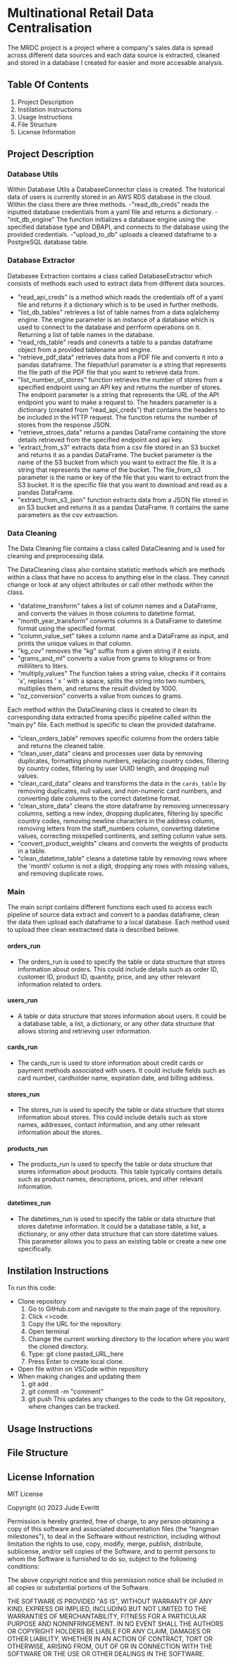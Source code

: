 # Multinational Retail Data Centralisation
The MRDC project is a project where a company's sales data is spread across different data sources and each data source is extracted, cleaned and stored in a database I created for easier and more accesable analysis. 

## Table Of Contents

1. Project Description
2. Instilation Instructions
3. Usage Instructions
4. File Structure
5. License Information

## Project Description
### Database Utils

Within Database Utils a DatabaseConnector class is created. The historical data of users is currently stored in an AWS RDS database in the cloud. Within the class there are three methods. 
-"read_db_creds" reads the inputted database credentials from a yaml file and returns a dictionary.
-"init_db_engine" The function initializes a database engine using the specified database type and DBAPI, and connects to the database using the provided credentials. 
-"upload_to_db" uploads a cleaned dataframe to a PostgreSQL database table. 

### Database Extractor

Databasee Extraction contains a class called DatabaseExtractor which consists of methods each used to extract data from different data sources. 

- "read_api_creds" is a method which reads the credentials off of a yaml file and returns it a dictionary which is to be used in further methods.
- "list_db_tables" retrieves a list of table names from a data sqlalchemy engine. The engine parameter is an instance of a database which is used to connect to the database and perrform operations on it. Returning a list of table names in the database.
- "read_rds_table" reads and conevrts a table to a pandas dataframe object from a provided tablename and engine.
- "retrieve_pdf_data" retrieves data from a PDF file and converts it into a pandas dataframe. The filepath/url parameter is a string that represents the file path of the PDF file that you want to retrieve data from.
-  "list_number_of_stores" function retrieves the number of stores from a specified endpoint using an API key and returns the number of stores. The endpoint parameter is a string that represents the URL of the API endpoint you want to make a request to. The headers parameter is a dictionary (created from "read_api_creds") that contains the headers to be included in the HTTP request. The function returns the number of stores from the response JSON.
-  "retrieve_stroes_data" returns a pandas DataFrame containing the store details retrieved from the specified endpoint and api key.
-  "extract_from_s3" extracts data from a csv file stored in an S3 bucket and returns it as a pandas DataFrame. The bucket parameter is the name of the S3 bucket from which you want to extract the file. It is a string that represents the name of the bucket. The file_from_s3 parameter is the name or key of the file that you want to extract from the S3 bucket. It is the specific file that you want to download and read as a pandas DataFrame.
-  "extract_from_s3_json" function extracts data from a JSON file stored in an S3 bucket and returns it as a pandas DataFrame. It contains the same parameters as the csv extraaction. 

### Data Cleaning

The Data Cleaning file contains a class called DataCleaning and is used for cleaning and preprocessing data. 

The DataCleaning class also contains statistic methods which are methods within a class that have no access to anything else in the class. They cannot change or look at any object attributes or call other methods within the class.
- "datatime_transform" takes a list of column names and a DataFrame, and converts the values in those columns to datetime format.
- "month_year_transform" converts columns in a DataFrame to datetime format using the specified format.
- "column_value_set" takes a column name and a DataFrame as input, and prints the unique values in that column.
- "kg_cov" removes the "kg" suffix from a given string if it exists.
- "grams_and_ml" converts a value from grams to kilograms or from milliliters to liters.
- "multiply_values" The function takes a string value, checks if it contains 'x', replaces ' x ' with a space, splits the string into two numbers, multiplies them, and returns the result divided by 1000.
- "oz_conversion" converts a value from ounces to grams.

Each method within the DataCleaning class is created to clean its corresponding data extracted froma  specific pipeline called within the "main.py" file. Each method is specific to clean the provided dataframe.
- "clean_orders_table" removes specific columns from the orders table and returns the cleaned table.
- "clean_user_data" cleans and processes user data by removing duplicates, formatting phone numbers, replacing country codes, filtering by country codes, filtering by user UUID length, and dropping null values.
- "clean_card_data" cleans and transforms the data in the `cards_table` by removing duplicates, null values, and non-numeric card numbers, and converting date columns to the correct datetime format.
- "clean_store_data" cleans the store dataframe by removing unnecessary columns, setting a new index, dropping duplicates, filtering by specific country codes, removing newline characters in the address column, removing letters from the staff_numbers column, converting datetime values, correcting misspelled continents, and setting column value sets.
- "convert_product_weights" cleans and converts the weights of products in a table.
- "clean_datetime_table" cleans a datetime table by removing rows where the 'month' column is not a digit, dropping any rows with missing values, and removing duplicate rows.

### Main

The main script contains different functions each used to access each pipeline of source data extract and convert to a pandas dataframe, clean the data then upload each dataframe to a local database. Each method used to upload thee clean eextracteed data is described belowe. 

#### orders_run 
- The orders_run is used to specify the table or data structure that stores information about orders. This could include details such as order ID, customer ID, product ID, quantity, price, and any other relevant information related to orders.

#### users_run
- A table or data structure that stores information about users. It could be a database table, a list, a dictionary, or any other data structure that allows storing and retrieving user information.
#### cards_run 
- The cards_run is used to store information about credit cards or payment methods associated with users. It could include fields such as card number, cardholder name, expiration date, and billing address.
#### stores_run 
- The stores_run is used to specify the table or data structure that stores information about stores. This could include details such as store names, addresses, contact information, and any other relevant information about the stores.
#### products_run 
- The products_run is used to specify the table or data structure that stores information about products. This table typically contains details such as product names, descriptions, prices, and other relevant information.

#### datetimes_run 
- The datetimes_run is used to specify the table or data structure that stores datetime information. It could be a database table, a list, a dictionary, or any other data structure that can store datetime values. This parameter allows you to pass an existing table or create a new one specifically. 

## Instilation Instructions

To run this code:
- Clone repository
  1. Go to GitHub.com and navigate to the main page of the repository.
  2. Click <>code.
  3. Copy the URL for the repository.
  4. Open terminal
  5. Change the current working directory to the location where you want the cloned directory.
  6. Type: git clone pasted_URL_here
  7. Press Enter to create local clone.
- Open file within on VSCode within repository
- When making changes and updating them
  1. git add .
  2. git commit -m "comment"
  3. git push
     This updates any changes to the code to the Git repository, where changes can be tracked.

## Usage Instructions

## File Structure 

## License Infornation

MIT License

Copyright (c) 2023 Jude Everitt

Permission is hereby granted, free of charge, to any person obtaining a copy
of this software and associated documentation files (the "hangman milestones"), to deal
in the Software without restriction, including without limitation the rights
to use, copy, modify, merge, publish, distribute, sublicense, and/or sell
copies of the Software, and to permit persons to whom the Software is
furnished to do so, subject to the following conditions:

The above copyright notice and this permission notice shall be included in all
copies or substantial portions of the Software.

THE SOFTWARE IS PROVIDED "AS IS", WITHOUT WARRANTY OF ANY KIND, EXPRESS OR
IMPLIED, INCLUDING BUT NOT LIMITED TO THE WARRANTIES OF MERCHANTABILITY,
FITNESS FOR A PARTICULAR PURPOSE AND NONINFRINGEMENT. IN NO EVENT SHALL THE
AUTHORS OR COPYRIGHT HOLDERS BE LIABLE FOR ANY CLAIM, DAMAGES OR OTHER
LIABILITY, WHETHER IN AN ACTION OF CONTRACT, TORT OR OTHERWISE, ARISING FROM,
OUT OF OR IN CONNECTION WITH THE SOFTWARE OR THE USE OR OTHER DEALINGS IN THE
SOFTWARE.
